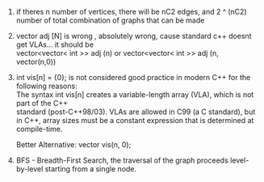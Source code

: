 1. if theres n number of vertices, there will be nC2 edges, and 2 ^ (nC2) number of total combination of graphs that can be made 

2. vector<int> adj [N] is wrong , absolutely wrong, cause standard c++ doesnt get VLAs... it should be <br>
 vector<vector< int >> adj (n) or vector<vector< int >> adj (n, vector<int>(n,0))

3. int vis[n] = {0}; is not considered good practice in modern C++ for the following reasons:   
   The syntax int vis[n] creates a variable-length array (VLA), which is not part of the C++     
   standard (post-C++98/03). VLAs are allowed in C99 (a C standard), but in C++, array sizes must 
   be a constant expression that is determined at compile-time.

   Better Alternative: vector<int> vis(n, 0); 



4. BFS - Breadth-First Search, the traversal of the graph proceeds level-by-level starting from a single node.




  
